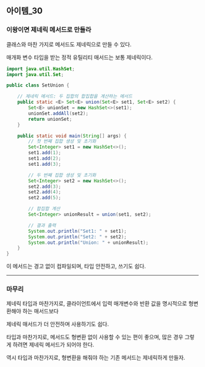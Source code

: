 ## 아이템_30

### 이왕이면 제네릭 메서드로 만들라

클래스와 마찬 가지로 메서드도 제네릭으로 만들 수 있다. 

매개화 변수 타입을 받는 정적 유틸리티 매서드는 보통 제네릭이다. 


```java
import java.util.HashSet;
import java.util.Set;

public class SetUnion {

    // 제네릭 메서드: 두 집합의 합집합을 계산하는 메서드
    public static <E> Set<E> union(Set<E> set1, Set<E> set2) {
        Set<E> unionSet = new HashSet<>(set1);
        unionSet.addAll(set2);
        return unionSet;
    }

    public static void main(String[] args) {
        // 첫 번째 집합 생성 및 초기화
        Set<Integer> set1 = new HashSet<>();
        set1.add(1);
        set1.add(2);
        set1.add(3);

        // 두 번째 집합 생성 및 초기화
        Set<Integer> set2 = new HashSet<>();
        set2.add(3);
        set2.add(4);
        set2.add(5);

        // 합집합 계산
        Set<Integer> unionResult = union(set1, set2);

        // 결과 출력
        System.out.println("Set1: " + set1);
        System.out.println("Set2: " + set2);
        System.out.println("Union: " + unionResult);
    }
}

```

이 메서드는 경고 없이 컴파일되며, 타입 안전하고, 쓰기도 쉽다.



---

### 마무리

제네릭 타입과 마찬가지로, 클라이언트에서 입력 매개변수와 반환 값을 명시적으로 형변환해야 하는 매서드보다

제네릭 매서드가 더 안전하며 사용하기도 쉽다.

타입과 마찬가지로, 메서드도 형변환 없이 사용할 수 있는 편이 좋으며, 
많은 경우 그렇게 하려면 제네릭 메서드가 되어야 한다.

역시 타입과 마찬가지로, 형변환을 해줘야 하는 기존 메서드는 제네릭하게 만들자.

